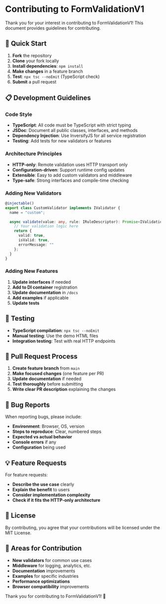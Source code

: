# Contributing to FormValidationV1

Thank you for your interest in contributing to FormValidationV1! This document provides guidelines for contributing.

## 🚀 Quick Start

1. **Fork** the repository
2. **Clone** your fork locally
3. **Install dependencies**: `npm install`
4. **Make changes** in a feature branch
5. **Test**: `npx tsc --noEmit` (TypeScript check)
6. **Submit** a pull request

## 📋 Development Guidelines

### Code Style
- **TypeScript**: All code must be TypeScript with strict typing
- **JSDoc**: Document all public classes, interfaces, and methods
- **Dependency Injection**: Use InversifyJS for all service registration
- **Testing**: Add tests for new validators or features

### Architecture Principles
- **HTTP-only**: Remote validation uses HTTP transport only
- **Configuration-driven**: Support runtime config updates
- **Extensible**: Easy to add custom validators and middleware
- **Type-safe**: Strong interfaces and compile-time checking

### Adding New Validators
```typescript
@injectable()
export class CustomValidator implements IValidator {
  name = "custom";
  
  async validate(value: any, rule: IRuleDescriptor): Promise<IValidationResult> {
    // Your validation logic here
    return {
      valid: true,
      isValid: true,
      errorMessage: ""
    };
  }
}
```

### Adding New Features
1. **Update interfaces** if needed
2. **Add to DI container** registration
3. **Update documentation** in `/docs`
4. **Add examples** if applicable
5. **Update tests**

## 🧪 Testing

- **TypeScript compilation**: `npx tsc --noEmit`
- **Manual testing**: Use the demo HTML files
- **Integration testing**: Test with real HTTP endpoints

## 📝 Pull Request Process

1. **Create feature branch** from `main`
2. **Make focused changes** (one feature per PR)
3. **Update documentation** if needed
4. **Test thoroughly** before submitting
5. **Write clear PR description** explaining the changes

## 🐛 Bug Reports

When reporting bugs, please include:
- **Environment**: Browser, OS, version
- **Steps to reproduce**: Clear, numbered steps
- **Expected vs actual behavior**
- **Console errors** if any
- **Configuration** being used

## 💡 Feature Requests

For feature requests:
- **Describe the use case** clearly
- **Explain the benefit** to users
- **Consider implementation complexity**
- **Check if it fits the HTTP-only architecture**

## 📄 License

By contributing, you agree that your contributions will be licensed under the MIT License.

## 🎯 Areas for Contribution

- **New validators** for common use cases
- **Middleware** for logging, analytics, etc.
- **Documentation** improvements
- **Examples** for specific industries
- **Performance optimizations**
- **Browser compatibility** improvements

Thank you for contributing to FormValidationV1! 🎉 